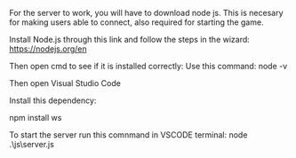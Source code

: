 For the server to work, you will have to download node js. This is necesary for making users able to connect, also required for starting the game.

Install Node.js through this link and follow the steps in the wizard: https://nodejs.org/en

Then open cmd to see if it is installed correctly: Use this command: node -v

Then open Visual Studio Code

Install this dependency:

npm install ws

To start the server run this comnmand in VSCODE terminal:
node .\js\server.js
